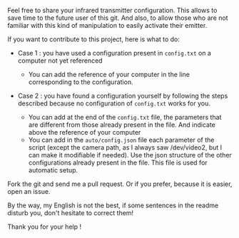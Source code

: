 Feel free to share your infrared transmitter configuration.
This allows to save time to the future user of this git.
And also, to allow those who are not familiar with this kind of manipulation to easily activate their emitter.

If you want to contribute to this project, here is what to do: 

* Case 1 : you have used a configuration present in `config.txt` on a computer not yet referenced  
  * You can add the reference of your computer in the line corresponding to the configuration. 

* Case 2 : you have found a configuration yourself by following the steps described because no configuration of `config.txt` works for you.
  * You can add at the end of the `config.txt` file, the parameters that are different from those already present in the file.
    And indicate above the reference of your computer
  * You can add in the `auto/config.json` file each parameter of the script 
    (except the camera path, as I always saw /dev/video2, but I can make it modifiable if needed).
    Use the json structure of the other configurations already present in the file. 
    This file is used for automatic setup. 
    
Fork the git and send me a pull request. Or if you prefer, because it is easier, open an issue. 

By the way, my English is not the best, if some sentences in the readme disturb you, don't hesitate to correct them! 

Thank you for your help ! 
